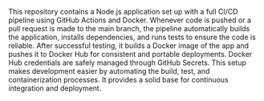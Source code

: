 This repository contains a Node.js application set up with a full CI/CD pipeline using GitHub Actions and Docker. Whenever code is pushed or a pull request is made to the main branch, the pipeline automatically builds the application, installs dependencies, and runs tests to ensure the code is reliable. After successful testing, it builds a Docker image of the app and pushes it to Docker Hub for consistent and portable deployments. Docker Hub credentials are safely managed through GitHub Secrets. This setup makes development easier by automating the build, test, and containerization processes. It provides a solid base for continuous integration and deployment.
